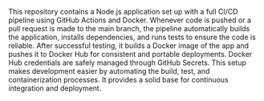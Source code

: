 This repository contains a Node.js application set up with a full CI/CD pipeline using GitHub Actions and Docker. Whenever code is pushed or a pull request is made to the main branch, the pipeline automatically builds the application, installs dependencies, and runs tests to ensure the code is reliable. After successful testing, it builds a Docker image of the app and pushes it to Docker Hub for consistent and portable deployments. Docker Hub credentials are safely managed through GitHub Secrets. This setup makes development easier by automating the build, test, and containerization processes. It provides a solid base for continuous integration and deployment.
